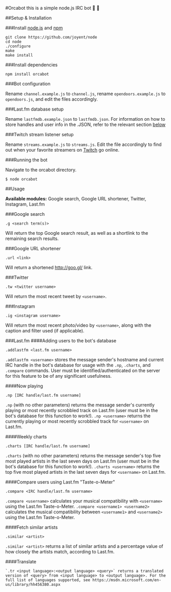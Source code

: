#Orcabot
this is a simple node.js IRC bot :whale: :whale2:

##Setup & Installation

###Install [node.js](http://nodejs.org/) and [npm](https://npmjs.org/)

```
git clone https://github.com/joyent/node
cd node
./configure
make
make install
```

###Install dependencies
```
npm install orcabot
```

###Bot configuration

Rename `channel.example.js` to `channel.js`, rename `opendoors.example.js` to `opendoors.js`, and edit the files accordingly.

###Last.fm database setup

Rename `lastfmdb.example.json` to `lastfmdb.json`. For information on how to store handles and user info in the .JSON, refer to the relevant section [below](https://github.com/emyarod/orcabot#adding-users-to-the-bots-database)

###Twitch stream listener setup

Rename `streams.example.js` to `streams.js`. Edit the file accordingly to find out when your favorite streamers on [Twitch](http://twitch.tv) go online.

###Running the bot

Navigate to the orcabot directory.
```
$ node orcabot
```

##Usage

**Available modules:** Google search, Google URL shortener, Twitter, Instagram, Last.fm

###Google search
```
.g <search term(s)>
```
Will return the top Google search result, as well as a shortlink to the remaining search results.

###Google URL shortener
```
.url <link>
```
Will return a shortened http://goo.gl/ link.

###Twitter
```
.tw <twitter username>
```
Will return the most recent tweet by `<username>`.

###Instagram
```
.ig <instagram username>
```
Will return the most recent photo/video by `<username>`, along with the caption and filter used (if applicable).

###Last.fm
####Adding users to the bot's database
```
.addlastfm <last.fm username>
```
`.addlastfm <username>` stores the message sender's hostname and current IRC handle in the bot's database for usage with the `.np`, `.charts`, and `.compare` commands. User must be identified/authenticated on the server for this feature to be of any significant usefulness.

####Now playing
```
.np [IRC handle/last.fm username]
```
`.np` (with no other parameters) returns the message sender's currently playing or most recently scrobbled track on Last.fm (user must be in the bot's database for this function to work!).
`.np <username>` returns the currently playing or most recently scrobbled track for `<username>` on Last.fm.

####Weekly charts
```
.charts [IRC handle/last.fm username]
```
`.charts` (with no other parameters) returns the message sender's top five most played artists in the last seven days on Last.fm (user must be in the bot's database for this function to work!).
`.charts <username>` returns the top five most played artists in the last seven days for `<username>` on Last.fm.

####Compare users using Last.fm "Taste-o-Meter"
```
.compare <IRC handle/last.fm username>
```
`.compare <username>` calculates your musical compatibility with `<username>` using the Last.fm Taste-o-Meter.
`.compare <username1> <username2>` calculates the musical compatibility between `<username1>` and `<username2>` using the Last.fm Taste-o-Meter.

####Fetch similar artists
```
.similar <artist>
```
`.similar <artist>` returns a list of similar artists and a percentage value of how closely the artists match, according to Last.fm.

####Translate
```
`.tr <input language>:<output language> <query>` returns a translated version of <query> from <input language> to <output language>. For the full list of languages supported, see https://msdn.microsoft.com/en-us/library/hh456380.aspx
